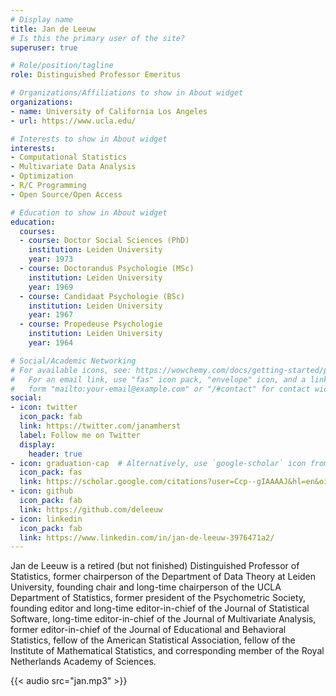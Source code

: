 ```yaml
---
# Display name
title: Jan de Leeuw
# Is this the primary user of the site?
superuser: true

# Role/position/tagline
role: Distinguished Professor Emeritus

# Organizations/Affiliations to show in About widget
organizations:
- name: University of California Los Angeles
- url: https://www.ucla.edu/

# Interests to show in About widget
interests:
- Computational Statistics
- Multivariate Data Analysis
- Optimization
- R/C Programming
- Open Source/Open Access

# Education to show in About widget
education:
  courses:
  - course: Doctor Social Sciences (PhD)
    institution: Leiden University
    year: 1973
  - course: Doctorandus Psychologie (MSc)
    institution: Leiden University
    year: 1969
  - course: Candidaat Psychologie (BSc)
    institution: Leiden University
    year: 1967
  - course: Propedeuse Psychologie
    institution: Leiden University
    year: 1964

# Social/Academic Networking
# For available icons, see: https://wowchemy.com/docs/getting-started/page-builder/#icons
#   For an email link, use "fas" icon pack, "envelope" icon, and a link in the
#   form "mailto:your-email@example.com" or "/#contact" for contact widget.
social:
- icon: twitter
  icon_pack: fab
  link: https://twitter.com/janamherst
  label: Follow me on Twitter
  display:
    header: true
- icon: graduation-cap  # Alternatively, use `google-scholar` icon from `ai`
  icon_pack: fas
  link: https://scholar.google.com/citations?user=Ccp--gIAAAAJ&hl=en&oi=ao
- icon: github
  icon_pack: fab
  link: https://github.com/deleeuw
- icon: linkedin
  icon_pack: fab
  link: https://www.linkedin.com/in/jan-de-leeuw-3976471a2/
---
```

Jan de Leeuw is a retired (but not finished) Distinguished Professor of Statistics, former chairperson of the Department of Data Theory at Leiden University, founding chair and long-time chairperson of the UCLA Department of Statistics, former president of the Psychometric Society, founding editor and long-time editor-in-chief of the Journal of Statistical Software, long-time editor-in-chief of the Journal of Multivariate Analysis, former editor-in-chief of the Journal of Educational and Behavioral Statistics, fellow of the American Statistical Association, fellow of the Institute of Mathematical Statistics, and corresponding member of the Royal Netherlands Academy of Sciences.

{{< audio src="jan.mp3" >}}